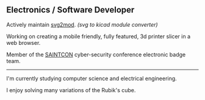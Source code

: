 ## Electronics / Software Developer

Actively maintain [svg2mod](https://github.com/svg2mod/svg2mod). _(svg to kicad module converter)_

Working on creating a mobile friendly, fully featured, 3d printer slicer in a web browser.

Member of the [SAINTCON](https://saintcon.org) cyber-security conference electronic badge team.

-----

I'm currently studying computer science and electrical engineering.

I enjoy solving many variations of the Rubik's cube.
